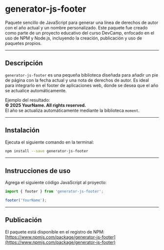 # generator-js-footer
Paquete sencillo de JavaScript para generar una línea de derechos de autor con el año actual y un nombre personalizado. Este paquete fue creado como parte de un proyecto educativo del curso DevCamp, enfocado en el uso de NPM y Node.js, incluyendo la creación, publicación y uso de paquetes propios.

---
## Descripción  
```generator-js-footer``` es una pequeña biblioteca diseñada para añadir un pie de página con la fecha actual y una nota de derechos de autor. Es ideal para integrarlo en el footer de aplicaciones web, donde se desea que el año se actualice automáticamente.

Ejemplo del resultado:  
**© 2025 YourName. All rights reserved.**  
El año se actualiza automáticamente mediante la biblioteca ```moment```.

---
## Instalación
Ejecuta el siguiente comando en la terminal:
```bash
npm install --save generator-js-footer
```
---
## Instrucciones de uso  
Agrega el siguiente código JavaScript al proyecto:
```javascript
import { footer } from 'generator-js-footer';

footer('YourName');
```
---
## Publicación
El paquete está disponible en el registro de NPM:
[https://www.npmjs.com/package/generator-js-footer](https://www.npmjs.com/package/generator-js-footer)

